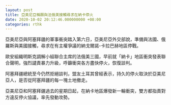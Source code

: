 ```yaml
---
layout: post
title: 亞美尼亞稱願與法俄美接觸尋求在納卡停火
date: 2020-10-02 20:12:46.000000000 +08:00
categories: rthk
---
```


亞美尼亞與阿塞拜疆的軍事衝突踏入第六日，亞美尼亞外交部說，準備與法國、俄羅斯與美國接觸，尋求在有主權爭議的納戈爾諾-卡拉巴赫地區停戰。

歐安組織明斯克調解小組聯合主席的法俄美三國，早前就「納卡」地區衝突發表聯合聲明，強烈譴責暴力升級，呼籲衝突各方盡快停火，恢復談判。

阿塞拜疆總統至今仍然拒絕談判，盟友土耳其曾經表示，持久的停火取決於亞美尼亞人，是否從阿塞拜疆的每一塊土地撤走。

亞美尼亞和阿塞拜疆過去的星期日起，在納卡地區爆發新一輪衝突，雙方都指責對方違反停火協議，率先發動攻勢。
